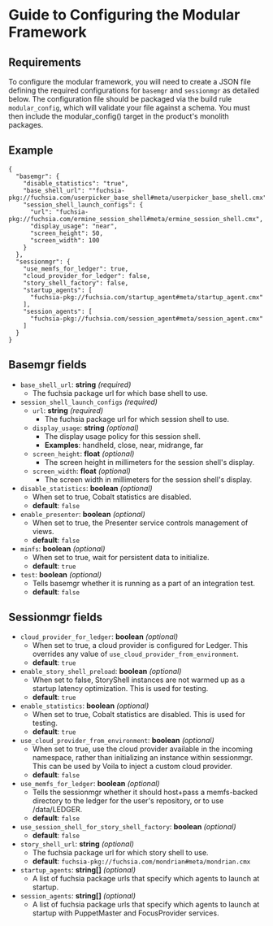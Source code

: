 # Guide to Configuring the Modular Framework

## Requirements

To configure the modular framework, you will need to create a JSON file defining
the required configurations for `basemgr` and `sessionmgr` as detailed below.
The configuration file should be packaged via the build rule `modular_config`,
which will validate your file against a schema. You must then include the
modular_config() target in the product's monolith packages.

## Example
```
{
  "basemgr": {
    "disable_statistics": "true",
    "base_shell_url": ""fuchsia-pkg://fuchsia.com/userpicker_base_shell#meta/userpicker_base_shell.cmx"
    "session_shell_launch_configs": {
      "url": "fuchsia-pkg://fuchsia.com/ermine_session_shell#meta/ermine_session_shell.cmx",
      "display_usage": "near",
      "screen_height": 50,
      "screen_width": 100
    }
  },
  "sessionmgr": {
    "use_memfs_for_ledger": true,
    "cloud_provider_for_ledger": false,
    "story_shell_factory": false,
    "startup_agents": [
      "fuchsia-pkg://fuchsia.com/startup_agent#meta/startup_agent.cmx"
    ],
    "session_agents": [
      "fuchsia-pkg://fuchsia.com/session_agent#meta/session_agent.cmx"
    ]
  }
}
```

## Basemgr fields

* `base_shell_url`: **string** *(required)*
    - The fuchsia package url for which base shell to use.
* `session_shell_launch_configs` *(required)*
    - `url`: **string** *(required)*
        * The fuchsia package url for which session shell to use.
    - `display_usage`: **string** *(optional)*
        * The display usage policy for this session shell.
        * **Examples**: handheld, close, near, midrange, far
    - `screen_height`: **float** *(optional)*
        * The screen height in millimeters for the session shell's display.
    - `screen_width`: **float** *(optional)*
        * The screen width in millimeters for the session shell's display.
* `disable_statistics`: **boolean** *(optional)*
    - When set to true, Cobalt statistics are disabled.
    - **default**: `false`
* `enable_presenter`: **boolean** *(optional)*
    - When set to true, the Presenter service controls management of views.
    - **default**: `false`
* `minfs`: **boolean** *(optional)*
    - When set to true, wait for persistent data to initialize.
    - **default**: `true`
* `test`: **boolean** *(optional)*
    - Tells basemgr whether it is running as a part of an integration test.
    - **default**: `false`


## Sessionmgr fields

* `cloud_provider_for_ledger`: **boolean** *(optional)*
    - When set to true, a cloud provider is configured for Ledger. This overrides
      any value of `use_cloud_provider_from_environment`.
    - **default**: `true`
* `enable_story_shell_preload`: **boolean** *(optional)*
    - When set to false, StoryShell instances are not warmed up as a startup
      latency optimization. This is used for testing.
    - **default**: `true`
* `enable_statistics`: **boolean** *(optional)*
    - When set to true, Cobalt statistics are disabled. This is used for testing.
    - **default**: `true`
* `use_cloud_provider_from_environment`: **boolean** *(optional)*
    - When set to true, use the cloud provider available in the incoming namespace,
      rather than initializing an instance within sessionmgr. This can be used
      by Voila to inject a custom cloud provider.
    - **default**: `false`
* `use_memfs_for_ledger`: **boolean** *(optional)*
    - Tells the sessionmgr whether it should host+pass a memfs-backed directory to
      the ledger for the user's repository, or to use /data/LEDGER.
    - **default**: `false`
* `use_session_shell_for_story_shell_factory`: **boolean** *(optional)*
    - **default**: `false`
* `story_shell_url`: **string** *(optional)*
    - The fuchsia package url for which story shell to use.
    - **default**: `fuchsia-pkg://fuchsia.com/mondrian#meta/mondrian.cmx`
* `startup_agents`: **string[]** *(optional)*
    - A list of fuchsia package urls that specify which agents to launch at
      startup.
* `session_agents`: **string[]** *(optional)*
    - A list of fuchsia package urls that specify which agents to launch at
      startup with PuppetMaster and FocusProvider services.
